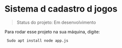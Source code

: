 <h1> Sistema d cadastro d jogos </h1> 

> Status do projeto: Em desenvolvimento

Para rodar esse projeto na sua máquina, digite:

```
 Sudo apt install node app.js
```
